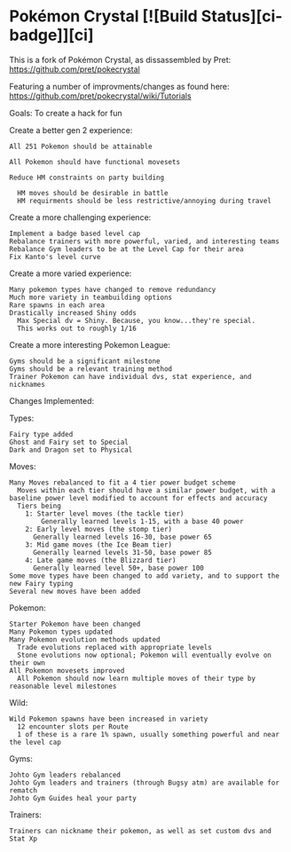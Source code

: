 # Pokémon Crystal [![Build Status][ci-badge]][ci]

This is a fork of Pokémon Crystal, as dissassembled by Pret:
https://github.com/pret/pokecrystal

Featuring a number of improvments/changes as found here:
https://github.com/pret/pokecrystal/wiki/Tutorials

Goals:
  To create a hack for fun

  Create a better gen 2 experience:
  
  
    All 251 Pokemon should be attainable
    
    All Pokemon should have functional movesets   
    
    Reduce HM constraints on party building
    
      HM moves should be desirable in battle
      HM requirments should be less restrictive/annoying during travel
      

  Create a more challenging experience:  
  
    Implement a badge based level cap
    Rebalance trainers with more powerful, varied, and interesting teams
    Rebalance Gym leaders to be at the Level Cap for their area
    Fix Kanto's level curve
    

  Create a more varied experience:
  
    Many pokemon types have changed to remove redundancy
    Much more variety in teambuilding options
    Rare spawns in each area
    Drastically increased Shiny odds
      Max Special dv = Shiny. Because, you know...they're special.
      This works out to roughly 1/16
      

  Create a more interesting Pokemon League:
  
    Gyms should be a significant milestone
    Gyms should be a relevant training method
    Trainer Pokemon can have individual dvs, stat experience, and nicknames

  
  

Changes Implemented:  

  Types:
  
    Fairy type added
    Ghost and Fairy set to Special
    Dark and Dragon set to Physical
    

  Moves:
  
    Many Moves rebalanced to fit a 4 tier power budget scheme
      Moves within each tier should have a similar power budget, with a baseline power level modified to account for effects and accuracy
      Tiers being
        1: Starter level moves (the tackle tier)
            Generally learned levels 1-15, with a base 40 power
        2: Early level moves (the stomp tier)
          Generally learned levels 16-30, base power 65
        3: Mid game moves (the Ice Beam tier)
          Generally learned levels 31-50, base power 85
        4: Late game moves (the Blizzard tier)
          Generally learned level 50+, base power 100
    Some move types have been changed to add variety, and to support the new Fairy typing 
    Several new moves have been added
      

  Pokemon:
  
    Starter Pokemon have been changed
    Many Pokemon types updated
    Many Pokemon evolution methods updated
      Trade evolutions replaced with appropriate levels
      Stone evolutions now optional; Pokemon will eventually evolve on their own
    All Pokemon movesets improved
      All Pokemon should now learn multiple moves of their type by reasonable level milestones
      
      
  Wild:
  
    Wild Pokemon spawns have been increased in variety
      12 encounter slots per Route
      1 of these is a rare 1% spawn, usually something powerful and near the level cap
      

  Gyms:
  
    Johto Gym leaders rebalanced 
    Johto Gym leaders and trainers (through Bugsy atm) are available for rematch
    Johto Gym Guides heal your party
    

  Trainers:
  
    Trainers can nickname their pokemon, as well as set custom dvs and Stat Xp
